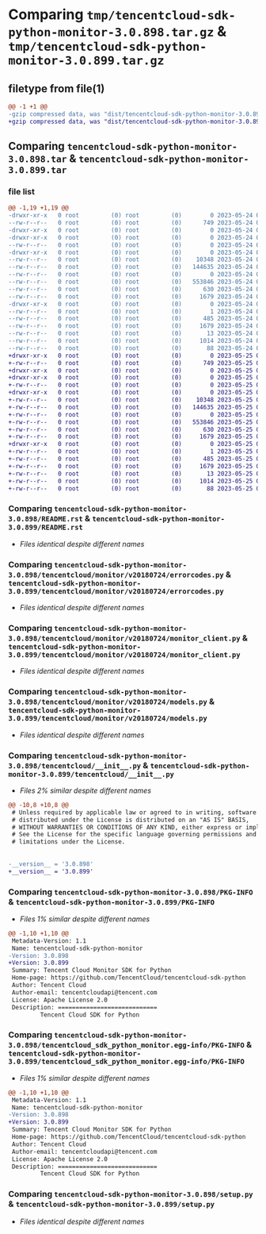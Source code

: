# Comparing `tmp/tencentcloud-sdk-python-monitor-3.0.898.tar.gz` & `tmp/tencentcloud-sdk-python-monitor-3.0.899.tar.gz`

## filetype from file(1)

```diff
@@ -1 +1 @@
-gzip compressed data, was "dist/tencentcloud-sdk-python-monitor-3.0.898.tar", last modified: Wed May 24 02:01:58 2023, max compression
+gzip compressed data, was "dist/tencentcloud-sdk-python-monitor-3.0.899.tar", last modified: Thu May 25 00:31:44 2023, max compression
```

## Comparing `tencentcloud-sdk-python-monitor-3.0.898.tar` & `tencentcloud-sdk-python-monitor-3.0.899.tar`

### file list

```diff
@@ -1,19 +1,19 @@
-drwxr-xr-x   0 root         (0) root         (0)        0 2023-05-24 02:01:58.000000 tencentcloud-sdk-python-monitor-3.0.898/
--rw-r--r--   0 root         (0) root         (0)      749 2023-05-24 02:01:57.000000 tencentcloud-sdk-python-monitor-3.0.898/README.rst
-drwxr-xr-x   0 root         (0) root         (0)        0 2023-05-24 02:01:58.000000 tencentcloud-sdk-python-monitor-3.0.898/tencentcloud/
-drwxr-xr-x   0 root         (0) root         (0)        0 2023-05-24 02:01:58.000000 tencentcloud-sdk-python-monitor-3.0.898/tencentcloud/monitor/
--rw-r--r--   0 root         (0) root         (0)        0 2023-05-24 02:01:57.000000 tencentcloud-sdk-python-monitor-3.0.898/tencentcloud/monitor/__init__.py
-drwxr-xr-x   0 root         (0) root         (0)        0 2023-05-24 02:01:58.000000 tencentcloud-sdk-python-monitor-3.0.898/tencentcloud/monitor/v20180724/
--rw-r--r--   0 root         (0) root         (0)    10348 2023-05-24 02:01:57.000000 tencentcloud-sdk-python-monitor-3.0.898/tencentcloud/monitor/v20180724/errorcodes.py
--rw-r--r--   0 root         (0) root         (0)   144635 2023-05-24 02:01:57.000000 tencentcloud-sdk-python-monitor-3.0.898/tencentcloud/monitor/v20180724/monitor_client.py
--rw-r--r--   0 root         (0) root         (0)        0 2023-05-24 02:01:57.000000 tencentcloud-sdk-python-monitor-3.0.898/tencentcloud/monitor/v20180724/__init__.py
--rw-r--r--   0 root         (0) root         (0)   553846 2023-05-24 02:01:57.000000 tencentcloud-sdk-python-monitor-3.0.898/tencentcloud/monitor/v20180724/models.py
--rw-r--r--   0 root         (0) root         (0)      630 2023-05-24 02:01:57.000000 tencentcloud-sdk-python-monitor-3.0.898/tencentcloud/__init__.py
--rw-r--r--   0 root         (0) root         (0)     1679 2023-05-24 02:01:58.000000 tencentcloud-sdk-python-monitor-3.0.898/PKG-INFO
-drwxr-xr-x   0 root         (0) root         (0)        0 2023-05-24 02:01:58.000000 tencentcloud-sdk-python-monitor-3.0.898/tencentcloud_sdk_python_monitor.egg-info/
--rw-r--r--   0 root         (0) root         (0)        1 2023-05-24 02:01:57.000000 tencentcloud-sdk-python-monitor-3.0.898/tencentcloud_sdk_python_monitor.egg-info/dependency_links.txt
--rw-r--r--   0 root         (0) root         (0)      485 2023-05-24 02:01:58.000000 tencentcloud-sdk-python-monitor-3.0.898/tencentcloud_sdk_python_monitor.egg-info/SOURCES.txt
--rw-r--r--   0 root         (0) root         (0)     1679 2023-05-24 02:01:57.000000 tencentcloud-sdk-python-monitor-3.0.898/tencentcloud_sdk_python_monitor.egg-info/PKG-INFO
--rw-r--r--   0 root         (0) root         (0)       13 2023-05-24 02:01:57.000000 tencentcloud-sdk-python-monitor-3.0.898/tencentcloud_sdk_python_monitor.egg-info/top_level.txt
--rw-r--r--   0 root         (0) root         (0)     1014 2023-05-24 02:01:57.000000 tencentcloud-sdk-python-monitor-3.0.898/setup.py
--rw-r--r--   0 root         (0) root         (0)       88 2023-05-24 02:01:58.000000 tencentcloud-sdk-python-monitor-3.0.898/setup.cfg
+drwxr-xr-x   0 root         (0) root         (0)        0 2023-05-25 00:31:44.000000 tencentcloud-sdk-python-monitor-3.0.899/
+-rw-r--r--   0 root         (0) root         (0)      749 2023-05-25 00:31:44.000000 tencentcloud-sdk-python-monitor-3.0.899/README.rst
+drwxr-xr-x   0 root         (0) root         (0)        0 2023-05-25 00:31:44.000000 tencentcloud-sdk-python-monitor-3.0.899/tencentcloud/
+drwxr-xr-x   0 root         (0) root         (0)        0 2023-05-25 00:31:44.000000 tencentcloud-sdk-python-monitor-3.0.899/tencentcloud/monitor/
+-rw-r--r--   0 root         (0) root         (0)        0 2023-05-25 00:31:44.000000 tencentcloud-sdk-python-monitor-3.0.899/tencentcloud/monitor/__init__.py
+drwxr-xr-x   0 root         (0) root         (0)        0 2023-05-25 00:31:44.000000 tencentcloud-sdk-python-monitor-3.0.899/tencentcloud/monitor/v20180724/
+-rw-r--r--   0 root         (0) root         (0)    10348 2023-05-25 00:31:44.000000 tencentcloud-sdk-python-monitor-3.0.899/tencentcloud/monitor/v20180724/errorcodes.py
+-rw-r--r--   0 root         (0) root         (0)   144635 2023-05-25 00:31:44.000000 tencentcloud-sdk-python-monitor-3.0.899/tencentcloud/monitor/v20180724/monitor_client.py
+-rw-r--r--   0 root         (0) root         (0)        0 2023-05-25 00:31:44.000000 tencentcloud-sdk-python-monitor-3.0.899/tencentcloud/monitor/v20180724/__init__.py
+-rw-r--r--   0 root         (0) root         (0)   553846 2023-05-25 00:31:44.000000 tencentcloud-sdk-python-monitor-3.0.899/tencentcloud/monitor/v20180724/models.py
+-rw-r--r--   0 root         (0) root         (0)      630 2023-05-25 00:31:44.000000 tencentcloud-sdk-python-monitor-3.0.899/tencentcloud/__init__.py
+-rw-r--r--   0 root         (0) root         (0)     1679 2023-05-25 00:31:44.000000 tencentcloud-sdk-python-monitor-3.0.899/PKG-INFO
+drwxr-xr-x   0 root         (0) root         (0)        0 2023-05-25 00:31:44.000000 tencentcloud-sdk-python-monitor-3.0.899/tencentcloud_sdk_python_monitor.egg-info/
+-rw-r--r--   0 root         (0) root         (0)        1 2023-05-25 00:31:44.000000 tencentcloud-sdk-python-monitor-3.0.899/tencentcloud_sdk_python_monitor.egg-info/dependency_links.txt
+-rw-r--r--   0 root         (0) root         (0)      485 2023-05-25 00:31:44.000000 tencentcloud-sdk-python-monitor-3.0.899/tencentcloud_sdk_python_monitor.egg-info/SOURCES.txt
+-rw-r--r--   0 root         (0) root         (0)     1679 2023-05-25 00:31:44.000000 tencentcloud-sdk-python-monitor-3.0.899/tencentcloud_sdk_python_monitor.egg-info/PKG-INFO
+-rw-r--r--   0 root         (0) root         (0)       13 2023-05-25 00:31:44.000000 tencentcloud-sdk-python-monitor-3.0.899/tencentcloud_sdk_python_monitor.egg-info/top_level.txt
+-rw-r--r--   0 root         (0) root         (0)     1014 2023-05-25 00:31:44.000000 tencentcloud-sdk-python-monitor-3.0.899/setup.py
+-rw-r--r--   0 root         (0) root         (0)       88 2023-05-25 00:31:44.000000 tencentcloud-sdk-python-monitor-3.0.899/setup.cfg
```

### Comparing `tencentcloud-sdk-python-monitor-3.0.898/README.rst` & `tencentcloud-sdk-python-monitor-3.0.899/README.rst`

 * *Files identical despite different names*

### Comparing `tencentcloud-sdk-python-monitor-3.0.898/tencentcloud/monitor/v20180724/errorcodes.py` & `tencentcloud-sdk-python-monitor-3.0.899/tencentcloud/monitor/v20180724/errorcodes.py`

 * *Files identical despite different names*

### Comparing `tencentcloud-sdk-python-monitor-3.0.898/tencentcloud/monitor/v20180724/monitor_client.py` & `tencentcloud-sdk-python-monitor-3.0.899/tencentcloud/monitor/v20180724/monitor_client.py`

 * *Files identical despite different names*

### Comparing `tencentcloud-sdk-python-monitor-3.0.898/tencentcloud/monitor/v20180724/models.py` & `tencentcloud-sdk-python-monitor-3.0.899/tencentcloud/monitor/v20180724/models.py`

 * *Files identical despite different names*

### Comparing `tencentcloud-sdk-python-monitor-3.0.898/tencentcloud/__init__.py` & `tencentcloud-sdk-python-monitor-3.0.899/tencentcloud/__init__.py`

 * *Files 2% similar despite different names*

```diff
@@ -10,8 +10,8 @@
 # Unless required by applicable law or agreed to in writing, software
 # distributed under the License is distributed on an "AS IS" BASIS,
 # WITHOUT WARRANTIES OR CONDITIONS OF ANY KIND, either express or implied.
 # See the License for the specific language governing permissions and
 # limitations under the License.
 
 
-__version__ = '3.0.898'
+__version__ = '3.0.899'
```

### Comparing `tencentcloud-sdk-python-monitor-3.0.898/PKG-INFO` & `tencentcloud-sdk-python-monitor-3.0.899/PKG-INFO`

 * *Files 1% similar despite different names*

```diff
@@ -1,10 +1,10 @@
 Metadata-Version: 1.1
 Name: tencentcloud-sdk-python-monitor
-Version: 3.0.898
+Version: 3.0.899
 Summary: Tencent Cloud Monitor SDK for Python
 Home-page: https://github.com/TencentCloud/tencentcloud-sdk-python
 Author: Tencent Cloud
 Author-email: tencentcloudapi@tencent.com
 License: Apache License 2.0
 Description: ============================
         Tencent Cloud SDK for Python
```

### Comparing `tencentcloud-sdk-python-monitor-3.0.898/tencentcloud_sdk_python_monitor.egg-info/PKG-INFO` & `tencentcloud-sdk-python-monitor-3.0.899/tencentcloud_sdk_python_monitor.egg-info/PKG-INFO`

 * *Files 1% similar despite different names*

```diff
@@ -1,10 +1,10 @@
 Metadata-Version: 1.1
 Name: tencentcloud-sdk-python-monitor
-Version: 3.0.898
+Version: 3.0.899
 Summary: Tencent Cloud Monitor SDK for Python
 Home-page: https://github.com/TencentCloud/tencentcloud-sdk-python
 Author: Tencent Cloud
 Author-email: tencentcloudapi@tencent.com
 License: Apache License 2.0
 Description: ============================
         Tencent Cloud SDK for Python
```

### Comparing `tencentcloud-sdk-python-monitor-3.0.898/setup.py` & `tencentcloud-sdk-python-monitor-3.0.899/setup.py`

 * *Files identical despite different names*

